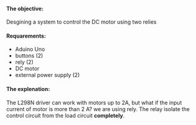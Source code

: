 #### **The objective**:
Desgining a system to control the DC motor using two relies

#### **Requarements**:

* Aduino Uno
* buttons (2)
* rely (2) 
* DC motor 
* external power supply  (2)

#### **The explenation**:

The L298N driver can work with motors up to 2A, but what if the input current of motor is more than 2 A? we are using rely. The relay isolate the control circuit from the load circuit **completely**.

